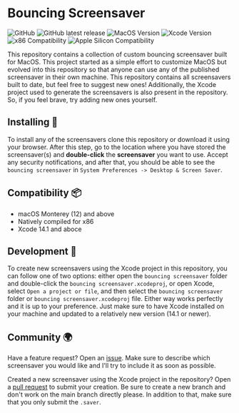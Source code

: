 # Bouncing Screensaver

![GitHub](https://img.shields.io/github/license/ribeiropdiogo/bouncing-screensaver)
![GitHub latest release](https://img.shields.io/github/v/tag/ribeiropdiogo/bouncing-screensaver)
![MacOS Version](https://img.shields.io/badge/MacOS-v12_or_above-blue)
![Xcode Version](https://img.shields.io/badge/Xcode-v14.1_or_above-blue)
![x86 Compatibility](https://img.shields.io/badge/x86-working-green)
![Apple Silicon Compatibility](https://img.shields.io/badge/Apple%20Silicon-not%20tested-red)

This repository contains a collection of custom bouncing screensaver built for MacOS. This project started as a simple effort to customize MacOS but evolved into this repository so that anyone can use any of the published screensaver in their own machine. This repository contains all screensavers built to date, but feel free to suggest new ones! Additionally, the Xcode project used to generate the screensavers is also present in the repository. So, if you feel brave, try adding new ones yourself.

## Installing 🚀

To install any of the screensavers clone this repository or download it using your browser. After this step, go to the location where you have stored the screensaver(s) and **double-click** the **screensaver** you want to use. Accept any security notifications, and after that, you should be able to see the `bouncing screensaver` in `System Preferences -> Desktop & Screen Saver`.

## Compatibility 📦

- macOS Monterey (12) and above
- Natively compiled for x86
- Xcode 14.1 and aboce

## Development 🔧

To create new screensavers using the Xcode project in this repository, you can follow one of two options: either open the `bouncing screensaver` folder and double-click the `bouncing screensaver.xcodeproj`, or open Xcode, select `Open a project or file`, and then select the `bouncing screensaver` folder or `bouncing screensaver.xcodeproj` file. Either way works perfectly and it is up to your preference. Just make sure to have Xcode installed on your machine and updated to a relatively new version (14.1 or newer).

## Community 🌍

Have a feature request? Open an [issue](https://github.com/ribeiropdiogo/bouncing-screensaver/issues/new). Make sure to describe which screensaver you would like and I'll try to include it as soon as possible.

Created a new screensaver using the Xcode project in the repository? Open a [pull request](https://github.com/ribeiropdiogo/bouncing-screensaver/compare) to submit your creation. Be sure to create a new branch and don't work on the main branch directly please. In addition to that, make sure that you only submit the `.saver`.
